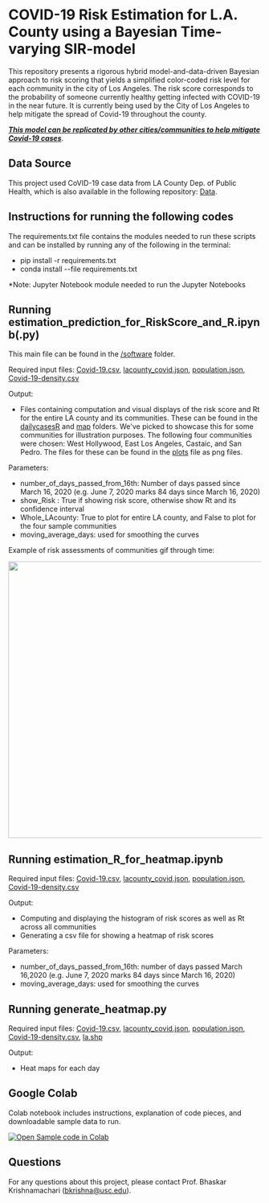 # COVID-19 Risk Estimation for L.A. County using a Bayesian Time-varying SIR-model

This repository presents a rigorous hybrid model-and-data-driven Bayesian approach to risk scoring that yields a simplified color-coded risk level for each community in the city of Los Angeles. The risk score corresponds to the probability of someone currently healthy getting infected with COVID-19 in the near future. It is currently being used by the City of Los Angeles to help mitigate the spread of Covid-19 throughout the county. 

<ins>***This model can be replicated by other cities/communities to help mitigate Covid-19 cases***</ins>.

## Data Source

This project used CoVID-19 case data from LA County Dep. of Public Health, which is also available in the following repository: [Data](https://github.com/ANRGUSC/lacounty_covid19_data/).

## Instructions for running the following codes
The requirements.txt file contains the modules needed to run these scripts and can be installed by running any of the following in the terminal:
* pip install -r requirements.txt
* conda install --file requirements.txt

*Note: Jupyter Notebook module needed to run the Jupyter Notebooks



## Running **estimation_prediction_for_RiskScore_and_R.ipynb(.py)**

This main file can be found in the [/software](https://github.com/ANRGUSC/covid19_risk_estimation/tree/master/software) folder.

Required input files:
[Covid-19.csv](https://github.com/ANRGUSC/covid19_risk_estimation/blob/master/data/Covid-19.csv), [lacounty_covid.json](https://github.com/ANRGUSC/covid19_risk_estimation/blob/master/data/lacounty_covid.json), [population.json](https://github.com/ANRGUSC/covid19_risk_estimation/blob/master/data/population.json), [Covid-19-density.csv](https://github.com/ANRGUSC/covid19_risk_estimation/blob/master/data/Covid-19-density.csv)

Output:
- Files containing computation and visual displays of the risk score and Rt for the entire LA county and its communities. These can be found in the [dailycasesR](https://github.com/ANRGUSC/covid19_risk_estimation/tree/master/data/dailycasesR) and [map](https://github.com/ANRGUSC/covid19_risk_estimation/tree/master/plots/map) folders. We've picked to showcase this for some communities for illustration purposes. The following four communities were chosen: West Hollywood, East Los Angeles, Castaic, and San Pedro. The files for these can be found in the [plots](https://github.com/ANRGUSC/covid19_risk_estimation/tree/master/plots) file as png files. 

Parameters:
* number_of_days_passed_from_16th: Number of days passed since March 16, 2020 (e.g. June 7, 2020 marks 84 days since March 16, 2020)
* show_Risk :  True if showing risk score, otherwise show Rt and its confidence interval
* Whole_LAcounty:  True to plot for entire LA county, and False to plot for the four sample communities
* moving_average_days: used for smoothing the curves

Example of risk assessments of communities gif through time:

<img src="https://github.com/ANRGUSC/covid19_risk_estimation/blob/master/plots/covidlarisk.gif" width="550">


## Running **estimation_R_for_heatmap.ipynb**

Required input files:
[Covid-19.csv](https://github.com/ANRGUSC/covid19_risk_estimation/blob/master/data/Covid-19.csv), [lacounty_covid.json](https://github.com/ANRGUSC/covid19_risk_estimation/blob/master/data/lacounty_covid.json), [population.json](https://github.com/ANRGUSC/covid19_risk_estimation/blob/master/data/population.json), [Covid-19-density.csv](https://github.com/ANRGUSC/covid19_risk_estimation/blob/master/data/Covid-19-density.csv)

Output:
* Computing and displaying the histogram of risk scores as well as Rt across all communities
* Generating a csv file for showing a heatmap of risk scores

Parameters:
* number_of_days_passed_from_16th: number of days passed March 16,2020 (e.g. June 7, 2020 marks 84 days since March 16, 2020)
* moving_average_days: used for smoothing the curves

## Running **generate_heatmap.py**

Required input files:
[Covid-19.csv](https://github.com/ANRGUSC/covid19_risk_estimation/blob/master/data/Covid-19.csv), [lacounty_covid.json](https://github.com/ANRGUSC/covid19_risk_estimation/blob/master/data/lacounty_covid.json), [population.json](https://github.com/ANRGUSC/covid19_risk_estimation/blob/master/data/population.json), [Covid-19-density.csv](https://github.com/ANRGUSC/covid19_risk_estimation/blob/master/data/Covid-19-density.csv), [la.shp](https://github.com/ANRGUSC/covid19_risk_estimation/blob/master/data/la.shp)

Output:
* Heat maps for each day 

## Google Colab

Colab notebook includes instructions, explanation of code pieces, and downloadable sample data to run. 

[![Open Sample code in Colab](https://colab.research.google.com/assets/colab-badge.svg)](https://colab.research.google.com/drive/1ExWvM99PE5fRvo9KAadakO28pYAT39XX?usp=sharing)


## Questions
For any questions about this project, please contact Prof. Bhaskar Krishnamachari (bkrishna@usc.edu).
